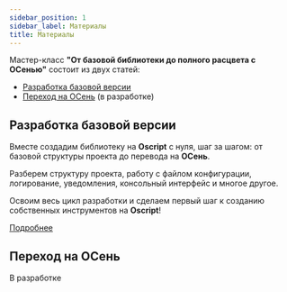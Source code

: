 ```yaml
---
sidebar_position: 1
sidebar_label: Материалы
title: Материалы
---
```


Мастер-класс **"От базовой библиотеки до полного расцвета с ОСенью"** состоит из двух статей:

- [Разработка базовой версии](https://infostart.ru/1c/articles/2275659/)
- [Переход на ОСень](https://infostart.ru/public/2279606/) (в разработке)

## Разработка базовой версии

Вместе создадим библиотеку на **Oscript** с нуля, шаг за шагом: от базовой структуры проекта до перевода на **ОСень**.

Разберем структуру проекта, работу с файлом конфигурации, логирование, уведомления, консольный интерфейс и многое другое.

Освоим весь цикл разработки и сделаем первый шаг к созданию собственных инструментов на **Oscript**!

[Подробнее](https://infostart.ru/1c/articles/2275659/)

## Переход на ОСень

В разработке